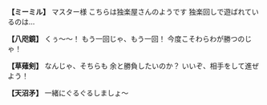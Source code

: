 
**【ミーミル】**
マスター様
こちらは独楽屋さんのようです
独楽回しで遊ばれているのは…

**【八咫鏡】**
くぅ～～！
もう一回じゃ、もう一回！
今度こそわらわが勝つのじゃ！

**【草薙剣】**
なんじゃ、そちらも
余と勝負したいのか？
いいぞ、相手をして進ぜよう！

**【天沼矛】**
一緒にぐるぐるしましょ～
